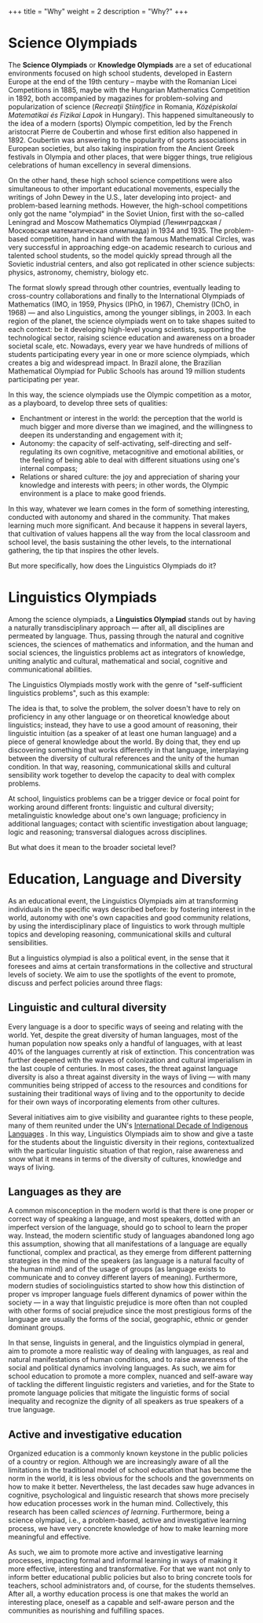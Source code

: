 +++
title = "Why"
weight = 2
description = "Why?"
+++

# Science Olympiads

The **Science Olympiads** or **Knowledge Olympiads** are a set of educational environments focused on high school students, developed in Eastern Europe at the end of the 19th century – maybe with the Romanian Licei Competitions in 1885, maybe with the Hungarian Mathematics Competition in 1892, both accompanied by magazines for problem-solving and popularization of science (_Recreaţii Ştiinţifice_ in Romania, _Középiskolai Matematikai és Fizikai Lapok_ in Hungary). This happened simultaneously to the idea of a modern (sports) Olympic competition, led by the French aristocrat Pierre de Coubertin and whose first edition also happened in 1892. Coubertin was answering to the popularity of sports associations in European societies, but also taking inspiration from the Ancient Greek festivals in Olympia and other places, that were bigger things, true religious celebrations of human excellency in several dimensions.

On the other hand, these high school science competitions were also simultaneous to other important educational movements, especially the writings of John Dewey in the U.S., later developing into project- and problem-based learning methods. However, the high-school competitions only got the name "olympiad" in the Soviet Union, first with the so-called Leningrad and Moscow Mathematics Olympiad (Ленинградская / Московская математическая олимпиада) in 1934 and 1935. The problem-based competition, hand in hand with the famous Mathematical Circles, was very successful in approaching edge-on academic research to curious and talented school students, so the model quickly spread through all the Sovietic industrial centers, and also got replicated in other science subjects: physics, astronomy, chemistry, biology etc. 

The format slowly spread through other countries, eventually leading to cross-country collaborations and finally to the International Olympiads of Mathematics (IMO, in 1959, Physics (IPhO, in 1967), Chemistry (IChO, in 1968) — and also Linguistics, among the younger siblings, in 2003. In each region of the planet, the science olympiads went on to take shapes suited to each context: be it developing high-level young scientists, supporting the technological sector, raising science education and awareness on a broader societal scale, etc. Nowadays, every year we have hundreds of millions of students participating every year in one or more science olympiads, which creates a big and widespread impact. In Brazil alone, the Brazilian Mathematical Olympiad for Public Schools has around 19 million students participating per year. 

<!-- {{ content_image(source="/why/encantamento-autonomia-relacoes.png", width="400px") }} -->

In this way, the science olympiads use the Olympic competition as a motor, as a playboard, to develop three sets of qualities: 

- Enchantment or interest in the world: the perception that the world is much bigger and more diverse than we imagined, and the willingness to deepen its understanding and engagement with it; 
- Autonomy: the capacity of self-activating, self-directing and self-regulating its own cognitive, metacognitive and emotional abilities, or the feeling of being able to deal with different situations using one's internal compass; 
- Relations or shared culture: the joy and appreciation of sharing your knowledge and interests with peers; in other words, the Olympic environment is a place to make good friends. 

In this way, whatever we learn comes in the form of something interesting, conducted with autonomy and shared in the community. That makes learning much more significant. And because it happens in several layers, that cultivation of values happens all the way from the local classroom and school level, the basis sustaining the other levels, to the international gathering, the tip that inspires the other levels. 

But more specifically, how does the Linguistics Olympiads do it?

# Linguistics Olympiads

Among the science olympiads, a **Linguistics Olympiad** stands out by having a naturally transdisciplinary approach — after all, all disciplines are permeated by language. Thus, passing through the natural and cognitive sciences, the sciences of mathematics and information, and the human and social sciences, the linguistics problems act as integrators of knowledge, uniting analytic and cultural, mathematical and social, cognitive and communicational abilities. 

The Linguistics Olympiads mostly work with the genre of "self-sufficient linguistics problems", such as this example: 

<!-- {{ content_image(source="/why/problem-example.png", width="400px") }} -->

The idea is that, to solve the problem, the solver doesn't have to rely on proficiency in any other language or on theoretical knowledge about linguistics; instead, they have to use a good amount of reasoning, their linguistic intuition (as a speaker of at least one human language) and a piece of general knowledge about the world. By doing that, they end up discovering something that works differently in that language, interplaying between the diversity of cultural references and the unity of the human condition. In that way, reasoning, communicational skills and cultural sensibility work together to develop the capacity to deal with complex problems.

At school, linguistics problems can be a trigger device or focal point for working around different fronts: linguistic and cultural diversity; metalinguistic knowledge about one's own language; proficiency in additional languages; contact with scientific investigation about language; logic and reasoning; transversal dialogues across disciplines. 

<!-- {{ content_image(source="/why/ciencias-naturais-e-cognitivas.png", width="700px") }} -->

But what does it mean to the broader societal level?

# Education, Language and Diversity

As an educational event, the Linguistics Olympiads aim at transforming individuals in the specific ways described before: by fostering interest in the world, autonomy with one's own capacities and good community relations, by using the interdisciplinary place of linguistics to work through multiple topics and developing reasoning, communicational skills and cultural sensibilities.

But a linguistics olympiad is also a political event, in the sense that it foresees and aims at certain transformations in the collective and structural levels of society. We aim to use the spotlights of the event to promote, discuss and perfect policies around three flags:

## Linguistic and cultural diversity

Every language is a door to specific ways of seeing and relating with the world. Yet, despite the great diversity of human languages, most of the human population now speaks only a handful of languages, with at least 40% of the languages currently at risk of extinction. This concentration was further deepened with the waves of colonization and cultural imperialism in the last couple of centuries. In most cases, the threat against language diversity is also a threat against diversity in the ways of living — with many communities being stripped of access to the resources and conditions for sustaining their traditional ways of living and to the opportunity to decide for their own ways of incorporating elements from other cultures. 

Several initiatives aim to give visibility and guarantee rights to these people, many of them reunited under the UN's [International Decade of Indigenous Languages](https://www.un.org/development/desa/indigenouspeoples/indigenous-languages.html) . In this way, Linguistics Olympiads aim to show and give a taste for the students about the linguistic diversity in their regions, contextualized with the particular linguistic situation of that region, raise awareness and snow what it means in terms of the diversity of cultures, knowledge and ways of living.

## Languages as they are

A common misconception in the modern world is that there is one proper or correct way of speaking a language, and most speakers, dotted with an imperfect version of the language, should go to school to learn the proper way. Instead, the modern scientific study of languages abandoned long ago this assumption, showing that all manifestations of a language are equally functional, complex and practical, as they emerge from different patterning strategies in the mind of the speakers (as language is a natural faculty of the human mind) and of the usage of groups (as language exists to communicate and to convey different layers of meaning). Furthermore, modern studies of sociolinguistics started to show how this distinction of proper vs improper language fuels different dynamics of power within the society — in a way that linguistic prejudice is more often than not coupled with other forms of social prejudice since the most prestigious forms of the language are usually the forms of the social, geographic, ethnic or gender dominant groups. 

In that sense, linguists in general, and the linguistics olympiad in general, aim to promote a more realistic way of dealing with languages, as real and natural manifestations of human conditions, and to raise awareness of the social and political dynamics involving languages. As such, we aim for school education to promote a more complex, nuanced and self-aware way of tackling the different linguistic registers and varieties, and for the State to promote language policies that mitigate the linguistic forms of social inequality and recognize the dignity of all speakers as true speakers of a true language. 

## Active and investigative education

Organized education is a commonly known keystone in the public policies of a country or region. Although we are increasingly aware of all the limitations in the traditional model of school education that has become the norm in the world, it is less obvious for the schools and the governments on how to make it better. Nevertheless, the last decades saw huge advances in cognitive, psychological and linguistic research that shows more precisely how education processes work in the human mind. Collectively, this research has been called _sciences of learning_. Furthermore, being a science olympiad, i.e., a problem-based, active and investigative learning process, we have very concrete knowledge of how to make learning more meaningful and effective. 

As such, we aim to promote more active and investigative learning processes, impacting formal and informal learning in ways of making it more effective, interesting and transformative. For that we want not only to inform better educational public policies but also to bring concrete tools for teachers, school administrators and, of course, for the students themselves. After all, a worthy education process is one that makes the world an interesting place, oneself as a capable and self-aware person and the communities as nourishing and fulfilling spaces. 
